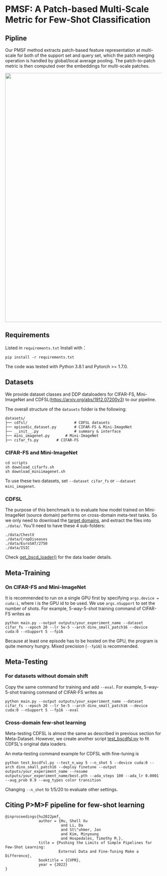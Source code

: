 # PMSF: A Patch-based Multi-Scale Metric for Few-Shot Classification
## Pipline
Our PMSF method extracts patch-based feature representation at multi-scale for both of the support set and query set, which the patch merging operation is handled by global/local average pooling. The patch-to-patch metric is then computed over the embeddings for multi-scale patches.
<p align="center">
  <img src="https://tudingtu.cn/i/2023/01/04/ra2w00.png" width="800">
</p>

## Requirements
Listed in `requirements.txt` Install with：
```
pip install -r requirements.txt
```
The code was tested with Python 3.8.1 and Pytorch >= 1.7.0.

## Datasets
We provide dataset classes and DDP dataloaders for CIFAR-FS, Mini-ImageNet and CDFSL(https://arxiv.org/abs/1912.07200v3) to our pipeline.

The overall structure of the `datasets` folder is the following:
```
datasets/
├── cdfsl/                     # CDFSL datasets
├── episodic_dataset.py        # CIFAR-FS & Mini-ImageNet
├── __init__.py                # summary & interface
├── mini_imagenet.py       # Mini-ImageNet
├── cifar_fs.py        # CIFAR-FS
```

### CIFAR-FS and Mini-ImageNet
```
cd scripts
sh download_cifarfs.sh
sh download_miniimagenet.sh
```
To use these two datasets, set `--dataset cifar_fs` or `--dataset mini_imagenet`.

### CDFSL
The purpose of this benchmark is to evaluate how model trained on Mini-ImageNet (source domain) performs on cross-domain meta-test tasks. 
So we only need to download the [target domains](https://github.com/yunhuiguo/CVPR-2021-L2ID-Classification-Challenges#target-domains), and extract the files into `./data/`.
You'll need to have these 4 sub-folders: 
```
./data/ChestX
./data/CropDiseases
./data/EuroSAT/2750
./data/ISIC
```
Check [get_bscd_loader()](datasets/__init__.py#L158) for the data loader details.

## Meta-Training

### On CIFAR-FS and Mini-ImageNet
It is recommended to run on a single GPU first by specifying `args.device = cuda:i`, where i is the GPU id to be used. 
We use `args.nSupport` to set the number of shots. For example, 5-way-5-shot training command of CIFAR-FS writes as
```
python main.py --output outputs/your_experiment_name --dataset cifar_fs --epoch 20 --lr 5e-5 --arch dino_small_patch16 --device cuda:0 --nSupport 5 --fp16
```
Because at least one episode has to be hosted on the GPU, the program is quite memory hungry. Mixed precision (`--fp16`) is recommended.

## Meta-Testing

### For datasets without domain shift
Copy the same command for training and add `--eval`. For example, 5-way-5-shot training command of CIFAR-FS writes as
```
python main.py --output outputs/your_experiment_name --dataset cifar_fs --epoch 20 --lr 5e-5 --arch dino_small_patch16 --device cuda:0 --nSupport 5 --fp16 --eval
```

### Cross-domain few-shot learning
Meta-testing CDFSL is almost the same as described in previous section for Meta-Dataset. However, we create another script [test_bscdfsl.py](test_bscdfsl.py) to fit CDFSL's original data loaders. 

An meta-testing command example for CDFSL with fine-tuning is
```
python test_bscdfsl.py --test_n_way 5 --n_shot 5 --device cuda:0 --arch dino_small_patch16 --deploy finetune --output outputs/your_experiment_name --resume outputs/your_experiment_name/best.pth --ada_steps 100 --ada_lr 0.0001 --aug_prob 0.9 --aug_types color transition
```
Changing `--n_shot` to 1/5/20 to evaluate other settings.

## Citing P>M>F pipeline for few-shot learning 
```
@inproceedings{hu2022pmf,
               author = {Hu, Shell Xu
                         and Li, Da
                         and St\"uhmer, Jan
                         and Kim, Minyoung
                         and Hospedales, Timothy M.},
               title = {Pushing the Limits of Simple Pipelines for Few-Shot Learning:
                        External Data and Fine-Tuning Make a Difference},
               booktitle = {CVPR},
               year = {2022}
}
```
